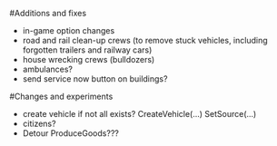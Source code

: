 #Additions and fixes

- in-game option changes
- road and rail clean-up crews (to remove stuck vehicles, including forgotten trailers and railway cars)
- house wrecking crews (bulldozers)
- ambulances?
- send service now button on buildings?

#Changes and experiments

- create vehicle if not all exists?
	CreateVehicle(...)
	SetSource(...)
- citizens?
- Detour ProduceGoods???

